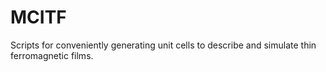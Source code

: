 # MCITF
Scripts for conveniently generating unit cells to describe and simulate thin
ferromagnetic films.
